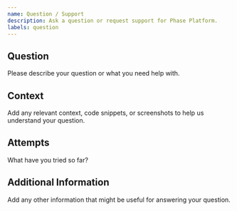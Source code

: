 ```yaml
---
name: Question / Support
description: Ask a question or request support for Phase Platform.
labels: question
---
```


## Question

Please describe your question or what you need help with.

## Context

Add any relevant context, code snippets, or screenshots to help us understand your question.

## Attempts

What have you tried so far?

## Additional Information

Add any other information that might be useful for answering your question.
